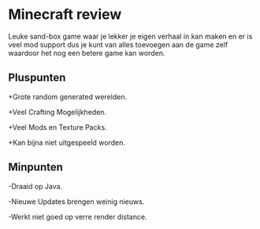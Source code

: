 # Minecraft review

Leuke sand-box game waar je lekker je eigen verhaal in kan maken en er is veel mod support dus je kunt van alles toevoegen aan de game zelf waardoor het nog een betere game kan worden.

## Pluspunten
+Grote random generated werelden.

+Veel Crafting Mogelijkheden.

+Veel Mods en Texture Packs.

+Kan bijna niet uitgespeeld worden.

## Minpunten
-Draaid op Java.

-Nieuwe Updates brengen weinig nieuws.

-Werkt niet goed op verre render distance.
